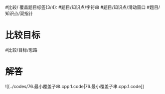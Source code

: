 #比较/
覆盖题目标签(3/4):  #题目/知识点/字符串 #题目/知识点/滑动窗口 #题目/知识点/双指针

# 比较目标

#比较/目标/思路 

# 解答

![[../codes/76.最小覆盖子串.cpp.1.code|76.最小覆盖子串.cpp.1.code]]

